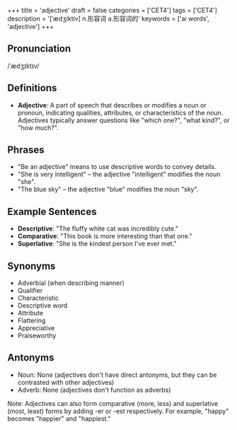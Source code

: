 +++
title = 'adjective'
draft = false
categories = ['CET4']
tags = ['CET4']
description = '[ˈædʒiktiv] n.形容词 a.形容词的'
keywords = ['ai words', 'adjective']
+++

## Pronunciation
/ˈædʒɪktɪv/

## Definitions
- **Adjective**: A part of speech that describes or modifies a noun or pronoun, indicating qualities, attributes, or characteristics of the noun. Adjectives typically answer questions like "which one?", "what kind?", or "how much?".

## Phrases
- "Be an adjective" means to use descriptive words to convey details.
- "She is very intelligent" – the adjective "intelligent" modifies the noun "she".
- "The blue sky" – the adjective "blue" modifies the noun "sky".

## Example Sentences
- **Descriptive**: "The fluffy white cat was incredibly cute."
- **Comparative**: "This book is more interesting than that one."
- **Superlative**: "She is the kindest person I've ever met."

## Synonyms
- Adverbial (when describing manner)
- Qualifier
- Characteristic
- Descriptive word
- Attribute
- Flattering
- Appreciative
- Praiseworthy

## Antonyms
- Noun: None (adjectives don't have direct antonyms, but they can be contrasted with other adjectives)
- Adverb: None (adjectives don't function as adverbs)

Note: Adjectives can also form comparative (more, less) and superlative (most, least) forms by adding -er or -est respectively. For example, "happy" becomes "happier" and "happiest."
